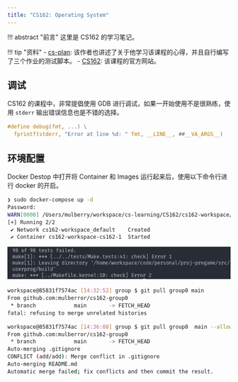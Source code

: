 ```yaml
---
title: "CS162: Operating System"
---
```


!!! abstract "前言"
    这里是 CS162 的学习笔记。


!!! tip "资料"
    - [cs-plan](https://cs-plan.com/%E5%9F%BA%E7%A1%80%E6%B7%B1%E5%85%A5/%E8%AF%BE%E7%A8%8B%E6%8E%A8%E8%8D%90/Systems/%E6%93%8D%E4%BD%9C%E7%B3%BB%E7%BB%9F/UCBCS162/): 该作者也讲述了关于他学习该课程的心得，并且自行编写了三个作业的测试脚本。
    - [CS162](https://cs162.eecs.berkeley.edu/): 该课程的官方网站。

## 调试

CS162 的课程中，非常提倡使用 GDB 进行调试，如果一开始使用不是很熟练，使用 `stderr` 输出错误信息也是不错的选择。

```c
#define debug(fmt, ...) \
  fprintf(stderr, "Error at line %d: " fmt, __LINE__, ##__VA_ARGS__)
```

## 环境配置

Docker Destop 中打开将 Container 和 Images 运行起来后，使用以下命令行进行 docker 的开启。

```bash
❯ sudo docker-compose up -d
Password:
WARN[0000] /Users/mulberry/workspace/cs-learning/CS162/cs162-workspace/docker-compose.yml: the attribute `version` is obsolete, it will be ignored, please remove it to avoid potential confusion 
[+] Running 2/2
 ✔ Network cs162-workspace_default    Created                                                                                                                                                  0.0s 
 ✔ Container cs162-workspace-cs162-1  Started 
```

![alt text](image.png)

```bash
workspace@85831f7574ac [14:32:52] group $ git pull group0 main
From github.com:mulberror/cs162-group0
 * branch            main       -> FETCH_HEAD
fatal: refusing to merge unrelated histories
```

```bash
workspace@85831f7574ac [14:36:08] group $ git pull group0  main --allow-unrelated-histories
From github.com:mulberror/cs162-group0
 * branch            main       -> FETCH_HEAD
Auto-merging .gitignore
CONFLICT (add/add): Merge conflict in .gitignore
Auto-merging README.md
Automatic merge failed; fix conflicts and then commit the result.
```
